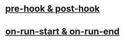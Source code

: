 # [pre-hook & post-hook](https://docs.getdbt.com/reference/resource-configs/pre-hook-post-hook)

# [on-run-start & on-run-end](https://docs.getdbt.com/reference/project-configs/on-run-start-on-run-end)
